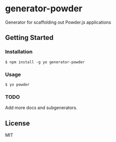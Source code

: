 # generator-powder

Generator for scaffolding out Powder.js applications

## Getting Started

### Installation

```
$ npm install -g yo generator-powder
```

### Usage

```
$ yo powder
```

### TODO

Add more docs and subgenerators.

## License

MIT
